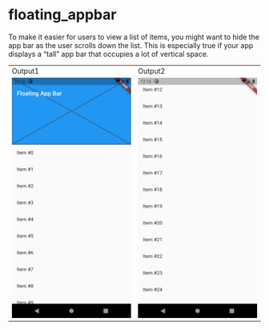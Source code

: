 # floating_appbar


To make it easier for users to view a list of items, you might want to hide the app bar as the user scrolls down the list. This is especially true if your app displays a “tall” app bar that occupies a lot of vertical space.


<table>
  <tr>
    <td>Output1</td>
     <td>Output2</td>
  </tr>
  <tr>
    <td><img src="output1.png" width=270 height=480></td>
    <td><img src="output2.png" width=270 height=480></td>
 
  </tr>
 </table>